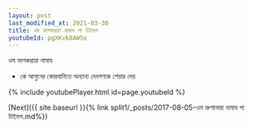 ```yaml
---
layout: post
last_modified_at: 2021-03-30
title: ওম ভাগকরায়া নামায গা টাইমস
youtubeId: pgXKvk8AW5o
---
```

 
 
 ওম ভাগকরায়া নামায  
 
 -  কে আগুনের কোরবানিতে অন্যান্য দেবগণকে শেয়ার দেয় 
 
  
 
  
 
 
 
 
 
 


{% include youtubePlayer.html id=page.youtubeId %}
 
[Next]({{ site.baseurl }}{% link  split1/_posts/2017-08-05-ওম ভ্রুশানায়া নামায গা টাইমস.md%})
 
